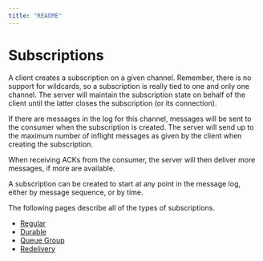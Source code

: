 ```yaml
---
title: "README"
---
```

# Subscriptions

A client creates a subscription on a given channel. Remember, there is no support for wildcards, so a subscription is really tied to one and only one channel. The server will maintain the subscription state on behalf of the client until the latter closes the subscription \(or its connection\).

If there are messages in the log for this channel, messages will be sent to the consumer when the subscription is created. The server will send up to the maximum number of inflight messages as given by the client when creating the subscription.

When receiving ACKs from the consumer, the server will then deliver more messages, if more are available.

A subscription can be created to start at any point in the message log, either by message sequence, or by time.

The following pages describe all of the types of subscriptions.

* [Regular](regular)
* [Durable](durable)
* [Queue Group](queue-group)
* [Redelivery](redelivery)


